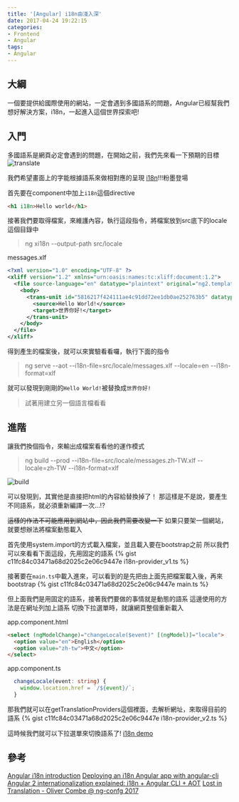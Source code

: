 ```yaml
---
title: '[Angular] i18n由淺入深'
date: 2017-04-24 19:22:15
categories:
- Frontend
- Angular
tags:
- Angular
---
```


## 大綱
一個要提供給國際使用的網站，一定會遇到多國語系的問題，Angular已經幫我們想好解決方案，i18n，一起進入這個世界探索吧!

<!--more-->

## 入門
多國語系是網頁必定會遇到的問題，在開始之前，我們先來看一下預期的目標
![translate](translate.gif)

我們希望畫面上的字能根據語系來做相對應的呈現
[i18n](https://angular.io/docs/ts/latest/cookbook/i18n.html)!!!粉墨登場

首先要在component中加上`i18n`這個directive
``` html
<h1 i18n>Hello world</h1>
```

接著我們要取得檔案，來維護內容，執行這段指令，將檔案放到src底下的locale這個目錄中
> ng xi18n --output-path src/locale

messages.xlf
``` xml
<?xml version="1.0" encoding="UTF-8" ?>
<xliff version="1.2" xmlns="urn:oasis:names:tc:xliff:document:1.2">
  <file source-language="en" datatype="plaintext" original="ng2.template">
    <body>
      <trans-unit id="5816217f424111ae4c91dd72ee1db0ae252763b5" datatype="html">
        <source>Hello World!</source>
        <target>世界你好!</target>
      </trans-unit>
    </body>
  </file>
</xliff>
```

得到產生的檔案後，就可以來實驗看看囉，執行下面的指令
> ng serve --aot --i18n-file=src/locale/messages.xlf --locale=en --i18n-format=xlf

就可以發現到剛剛的`Hello World!`被替換成`世界你好!`

> 試著用建立另一個語言檔看看

## 進階
讓我們換個指令，來輸出成檔案看看他的運作模式
> ng build --prod --i18n-file=src/locale/messages.zh-TW.xlf --locale=zh-TW --i18n-format=xlf

![build](build.png)

可以發現到，其實他是直接把html的內容給替換掉了！
那這樣是不是說，要產生不同語系，就必須重新編譯一次...!?

~~這樣的作法不可能應用到網站中，因此我們需要改變一下~~
如果只要架一個網站，就要想辦法將檔案動態載入

首先使用system.import的方式載入檔案，並且載入要在bootstrap之前
所以我們可以來看看下面這段，先用固定的語系
{% gist c11fc84c03471a68d2025c2e06c9447e i18n-provider_v1.ts %}

接著要在`main.ts`中載入進來，可以看到的是先把由上面先把檔案載入後，再來bootstrap
{% gist c11fc84c03471a68d2025c2e06c9447e main.ts %}

但上面我們是用固定的語系，接著我們要做的事情就是動態的語系
這邊使用的方法是在網址列加上語系
切換下拉選單時，就讓網頁整個重新載入

app.component.html
``` html
<select (ngModelChange)="changeLocale($event)" [(ngModel)]="locale">
  <option value="en">English</option>
  <option value="zh-tw">中文</option>
</select>
```

app.component.ts
``` ts
  changeLocale(event: string) {
    window.location.href = `/${event}/`;
  }
```

那我們就可以在getTranslationProviders這個裡面，去解析網址，來取得目前的語系
{% gist c11fc84c03471a68d2025c2e06c9447e i18n-provider_v2.ts %}

這時候我們就可以下拉選單來切換語系了!
[i18n demo](https://github.com/jiaming0708/i18nDemo)

## 參考
[Angular i18n introduction](https://angular.io/docs/ts/latest/cookbook/i18n.html)
[Deploying an i18n Angular app with angular-cli](https://medium.com/@feloy/deploying-an-i18n-angular-app-with-angular-cli-fc788f17e358)
[Angular 2 internationalization explained: i18n + Angular CLI + AOT](http://blog.danieleghidoli.it/2017/01/15/i18n-angular-cli-aot/)
[Lost in Translation - Oliver Combe @ ng-confg 2017](https://youtu.be/dihyu1a2bPc)